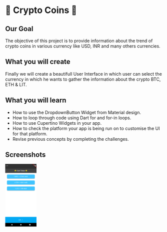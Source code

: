 
# 🤑 Crypto Coins 🤑

## Our Goal

The objective of this project is to provide information about the trend of crypto coins in various currency like USD, INR and many others currencies.

## What you will create

Finally we will create a beautifull User Interface in which user can select the currency in which he wants to gather the information about the crypto BTC, ETH & LIT.

## What you will learn

  - How to use the DropdownButton Widget from Material design.
  - How to loop through code using Dart for and for-in loops.
  - How to use Cupertino Widgets in your app.
  - How to check the platform your app is being run on to customise the UI for that platform.
  - Revise previous concepts by completing the challenges.

## Screenshots

<img src="Screenshots/Screenshots (1).png" width="100" height="200">
